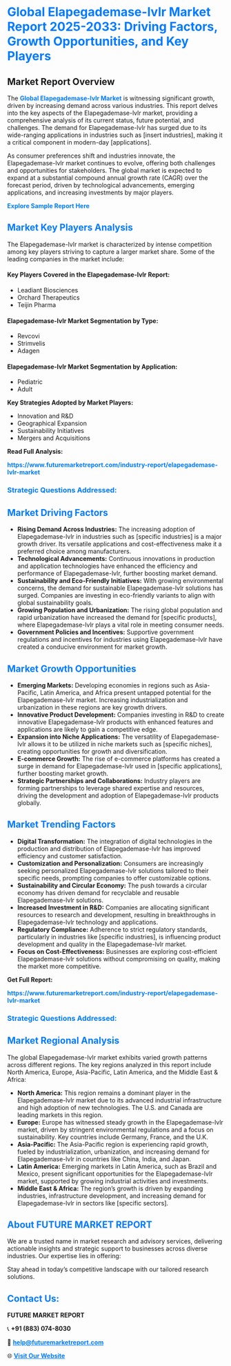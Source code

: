 <h1 style="color: #007BFF;">Global Elapegademase-lvlr Market Report 2025-2033: Driving Factors, Growth Opportunities, and Key Players</h1>

<section id="overview">
<h2>Market Report Overview</h2>
<p>The <a href="https://www.futuremarketreport.com/industry-report/elapegademase-lvlr-market" style="color: #007BFF; text-decoration: none;"><strong>Global Elapegademase-lvlr Market</strong></a> is witnessing significant growth, driven by increasing demand across various industries. This report delves into the key aspects of the Elapegademase-lvlr market, providing a comprehensive analysis of its current status, future potential, and challenges. The demand for Elapegademase-lvlr has surged due to its wide-ranging applications in industries such as [insert industries], making it a critical component in modern-day [applications].</p>
<p>As consumer preferences shift and industries innovate, the Elapegademase-lvlr market continues to evolve, offering both challenges and opportunities for stakeholders. The global market is expected to expand at a substantial compound annual growth rate (CAGR) over the forecast period, driven by technological advancements, emerging applications, and increasing investments by major players.</p>
</section>

<section id="overview">
<p><a href="https://www.futuremarketreport.com/request-sample/reportId=27495" style="color: #007BFF; text-decoration: none;"><strong>Explore Sample Report Here</strong></a></p>
</section>

<section id="key-players">
<h2 style="color: #007BFF;">Market Key Players Analysis</h2>
<p>The Elapegademase-lvlr market is characterized by intense competition among key players striving to capture a larger market share. Some of the leading companies in the market include:</p>
<h4>Key Players Covered in the Elapegademase-lvlr Report:</h4>
<ul><li>Leadiant Biosciences</li><li>Orchard Therapeutics</li><li>Teijin Pharma</li></ul>
<h4>Elapegademase-lvlr Market Segmentation by Type:</h4>
<ul><li>Revcovi</li><li>Strimvelis</li><li>Adagen</li></ul>

<h4>Elapegademase-lvlr Market Segmentation by Application:</h4>
<ul><li>Pediatric</li><li>Adult</li></ul>
<p><strong>Key Strategies Adopted by Market Players:</strong></p>
<ul>
<li>Innovation and R&D</li>
<li>Geographical Expansion</li>
<li>Sustainability Initiatives</li>
<li>Mergers and Acquisitions</li>
</ul>
</section>

<section>
<p><strong>Read Full Analysis: </strong></p><a href="https://www.futuremarketreport.com/industry-report/elapegademase-lvlr-market" style="color: #007BFF; text-decoration: none;"><strong>https://www.futuremarketreport.com/industry-report/elapegademase-lvlr-market</strong></a>
<h3 style="color: #007BFF;">Strategic Questions Addressed:</h3>
</section>

<section id="driving-factors">
<h2 style="color: #007BFF;">Market Driving Factors</h2>
<ul>
<li><strong>Rising Demand Across Industries:</strong> The increasing adoption of Elapegademase-lvlr in industries such as [specific industries] is a major growth driver. Its versatile applications and cost-effectiveness make it a preferred choice among manufacturers.</li>
<li><strong>Technological Advancements:</strong> Continuous innovations in production and application technologies have enhanced the efficiency and performance of Elapegademase-lvlr, further boosting market demand.</li>
<li><strong>Sustainability and Eco-Friendly Initiatives:</strong> With growing environmental concerns, the demand for sustainable Elapegademase-lvlr solutions has surged. Companies are investing in eco-friendly variants to align with global sustainability goals.</li>
<li><strong>Growing Population and Urbanization:</strong> The rising global population and rapid urbanization have increased the demand for [specific products], where Elapegademase-lvlr plays a vital role in meeting consumer needs.</li>
<li><strong>Government Policies and Incentives:</strong> Supportive government regulations and incentives for industries using Elapegademase-lvlr have created a conducive environment for market growth.</li>
</ul>
</section>

<section id="growth-opportunities">
<h2 style="color: #007BFF;">Market Growth Opportunities</h2>
<ul>
<li><strong>Emerging Markets:</strong> Developing economies in regions such as Asia-Pacific, Latin America, and Africa present untapped potential for the Elapegademase-lvlr market. Increasing industrialization and urbanization in these regions are key growth drivers.</li>
<li><strong>Innovative Product Development:</strong> Companies investing in R&D to create innovative Elapegademase-lvlr products with enhanced features and applications are likely to gain a competitive edge.</li>
<li><strong>Expansion into Niche Applications:</strong> The versatility of Elapegademase-lvlr allows it to be utilized in niche markets such as [specific niches], creating opportunities for growth and diversification.</li>
<li><strong>E-commerce Growth:</strong> The rise of e-commerce platforms has created a surge in demand for Elapegademase-lvlr used in [specific applications], further boosting market growth.</li>
<li><strong>Strategic Partnerships and Collaborations:</strong> Industry players are forming partnerships to leverage shared expertise and resources, driving the development and adoption of Elapegademase-lvlr products globally.</li>
</ul>
</section>

<section id="trending-factors">
<h2 style="color: #007BFF;">Market Trending Factors</h2>
<ul>
<li><strong>Digital Transformation:</strong> The integration of digital technologies in the production and distribution of Elapegademase-lvlr has improved efficiency and customer satisfaction.</li>
<li><strong>Customization and Personalization:</strong> Consumers are increasingly seeking personalized Elapegademase-lvlr solutions tailored to their specific needs, prompting companies to offer customizable options.</li>
<li><strong>Sustainability and Circular Economy:</strong> The push towards a circular economy has driven demand for recyclable and reusable Elapegademase-lvlr solutions.</li>
<li><strong>Increased Investment in R&D:</strong> Companies are allocating significant resources to research and development, resulting in breakthroughs in Elapegademase-lvlr technology and applications.</li>
<li><strong>Regulatory Compliance:</strong> Adherence to strict regulatory standards, particularly in industries like [specific industries], is influencing product development and quality in the Elapegademase-lvlr market.</li>
<li><strong>Focus on Cost-Effectiveness:</strong> Businesses are exploring cost-efficient Elapegademase-lvlr solutions without compromising on quality, making the market more competitive.</li>
</ul>
</section>

<section>
<p><strong>Get Full Report: </strong></p><a href="https://www.futuremarketreport.com/industry-report/elapegademase-lvlr-market" style="color: #007BFF; text-decoration: none;"><strong>https://www.futuremarketreport.com/industry-report/elapegademase-lvlr-market</strong></a>
<h3 style="color: #007BFF;">Strategic Questions Addressed:</h3>
</section>


<section id="regional-analysis">
<h2 style="color: #007BFF;">Market Regional Analysis</h2>
<p>The global Elapegademase-lvlr market exhibits varied growth patterns across different regions. The key regions analyzed in this report include North America, Europe, Asia-Pacific, Latin America, and the Middle East & Africa:</p>
<ul>
<li><strong>North America:</strong> This region remains a dominant player in the Elapegademase-lvlr market due to its advanced industrial infrastructure and high adoption of new technologies. The U.S. and Canada are leading markets in this region.</li>
<li><strong>Europe:</strong> Europe has witnessed steady growth in the Elapegademase-lvlr market, driven by stringent environmental regulations and a focus on sustainability. Key countries include Germany, France, and the U.K.</li>
<li><strong>Asia-Pacific:</strong> The Asia-Pacific region is experiencing rapid growth, fueled by industrialization, urbanization, and increasing demand for Elapegademase-lvlr in countries like China, India, and Japan.</li>
<li><strong>Latin America:</strong> Emerging markets in Latin America, such as Brazil and Mexico, present significant opportunities for the Elapegademase-lvlr market, supported by growing industrial activities and investments.</li>
<li><strong>Middle East & Africa:</strong> The region’s growth is driven by expanding industries, infrastructure development, and increasing demand for Elapegademase-lvlr in sectors like [specific sectors].</li>
</ul>
</section>

<footer>
<h2 style="color: #007BFF;">About FUTURE MARKET REPORT</h2>
<p>We are a trusted name in market research and advisory services, delivering actionable insights and strategic support to businesses across diverse industries. Our expertise lies in offering:</p>

<p>Stay ahead in today’s competitive landscape with our tailored research solutions.</p>

<h2 style="color: #007BFF;">Contact Us:</h2>
<p><strong>FUTURE MARKET REPORT</strong></p>
<p>📞 <strong>+91 (883) 074-8030</strong></p>
<p>📧 <strong><a href="mailto:help@futuremarketreport.com" style="color: #007BFF;">help@futuremarketreport.com</a></strong></p>
<p>🌐 <strong><a href="https://www.futuremarketreport.com/" style="color: #007BFF;">Visit Our Website</a></strong></p>
</footer>